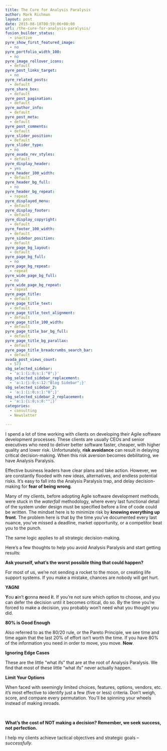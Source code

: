 ```yaml
---
title: The Cure for Analysis Paralysis
author: Mark Richman
layout: post
date: 2015-08-18T00:59:06+00:00
url: /the-cure-for-analysis-paralysis/
fusion_builder_status:
  - inactive
pyre_show_first_featured_image:
  - no
pyre_portfolio_width_100:
  - no
pyre_image_rollover_icons:
  - default
pyre_post_links_target:
  - no
pyre_related_posts:
  - default
pyre_share_box:
  - default
pyre_post_pagination:
  - default
pyre_author_info:
  - default
pyre_post_meta:
  - default
pyre_post_comments:
  - default
pyre_slider_position:
  - default
pyre_slider_type:
  - no
pyre_avada_rev_styles:
  - default
pyre_display_header:
  - yes
pyre_header_100_width:
  - default
pyre_header_bg_full:
  - no
pyre_header_bg_repeat:
  - repeat
pyre_displayed_menu:
  - default
pyre_display_footer:
  - default
pyre_display_copyright:
  - default
pyre_footer_100_width:
  - default
pyre_sidebar_position:
  - default
pyre_page_bg_layout:
  - default
pyre_page_bg_full:
  - no
pyre_page_bg_repeat:
  - repeat
pyre_wide_page_bg_full:
  - no
pyre_wide_page_bg_repeat:
  - repeat
pyre_page_title:
  - default
pyre_page_title_text:
  - default
pyre_page_title_text_alignment:
  - default
pyre_page_title_100_width:
  - default
pyre_page_title_bar_bg_full:
  - default
pyre_page_title_bg_parallax:
  - default
pyre_page_title_breadcrumbs_search_bar:
  - default
avada_post_views_count:
  - 573
sbg_selected_sidebar:
  - 'a:1:{i:0;s:1:"0";}'
sbg_selected_sidebar_replacement:
  - 'a:1:{i:0;s:12:"Blog Sidebar";}'
sbg_selected_sidebar_2:
  - 'a:1:{i:0;s:1:"0";}'
sbg_selected_sidebar_2_replacement:
  - 'a:1:{i:0;s:0:"";}'
categories:
  - consulting
  - Newsletter

---
```

<span style="font-weight: 400;">I spend a lot of time working with clients on developing their Agile software development processes. These clients are usually CEOs and senior executives who need to deliver better software faster, cheaper, with higher quality and lower risk. Unfortunately, </span>**risk avoidance** <span style="font-weight: 400;">can result in delaying critical decision-making. When this risk aversion becomes debilitating, we have Analysis Paralysis.</span>

<span style="font-weight: 400;">Effective business leaders have clear plans and take action. However, we are constantly flooded with new ideas, alternatives, and endless potential risks. It’s easy to fall into the Analysis Paralysis trap, and delay decision-making for </span>**fear of being wrong**<span style="font-weight: 400;">.</span>

<span style="font-weight: 400;">Many of my clients, before adopting Agile software development methods, were stuck in the </span>_<span style="font-weight: 400;">waterfall</span>_ <span style="font-weight: 400;">methodology, where every last functional detail of the system under design must be specified before a line of code could be written. The mindset here is to minimize risk by </span>**knowing everything up front**<span style="font-weight: 400;">. The problem here is that by the time you’ve documented every last nuance, you’ve missed a deadline, market opportunity, or a competitor beat you to the punch.</span>

<span style="font-weight: 400;">The same logic applies to all strategic decision-making. </span>

<span style="font-weight: 400;">Here’s a few thoughts to help you avoid Analysis Paralysis and start getting results:</span>

**Ask yourself, what’s the worst possible thing that could happen?**

<span style="font-weight: 400;">For most of us, we’re not sending a rocket to the moon, or creating life support systems. If you make a mistake, chances are nobody will get hurt.</span>

**YAGNI**

**Y**<span style="font-weight: 400;">ou </span>**a**<span style="font-weight: 400;">in’t </span>**g**<span style="font-weight: 400;">onna </span>**n**<span style="font-weight: 400;">eed </span>**i**<span style="font-weight: 400;">t. If you’re not sure which option to choose, and you can defer the decision until it becomes critical, do so. By the time you’re forced to make a decision, you probably won’t need what you thought you did.</span>

**80% is Good Enough**

<span style="font-weight: 400;">Also referred to as the 80/20 rule, or the Pareto Principle, we see time and time again that the last 20% of effort isn’t worth the time. If you have 80% of the information you need in order to move, you move. </span>**Now**<span style="font-weight: 400;">.</span>

**Ignoring Edge Cases**

<span style="font-weight: 400;">These are the little “what ifs” that are at the root of Analysis Paralysis. We find that most of these little “what ifs” never actually happen.</span>

**Limit Your Options**

<span style="font-weight: 400;">When faced with seemingly limited choices, features, options, vendors, etc. it’s most effective to identify just a few (five or less) criteria. Don’t weigh, score, and compare every permutation. You’ll be spinning your wheels instead of making inroads.</span>

&nbsp;

**What’s the cost of NOT making a decision? Remember, we seek success, not perfection.**

<span style="font-weight: 400;">I help my clients achieve tactical objectives and strategic goals &#8211; <em>successfully</em>.</span>

&nbsp;